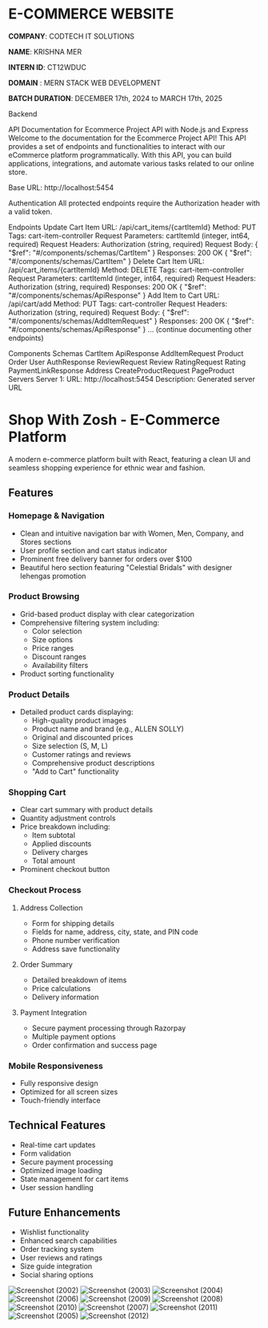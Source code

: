# E-COMMERCE WEBSITE

**COMPANY**: CODTECH IT SOLUTIONS 

**NAME**: KRISHNA MER 

**INTERN ID**: CT12WDUC 

**DOMAIN** : MERN STACK WEB DEVELOPMENT  

**BATCH DURATION**: DECEMBER 17th, 2024 to MARCH 17th, 2025  

Backend 

API Documentation for Ecommerce Project API with Node.js and Express
Welcome to the documentation for the Ecommerce Project API! This API provides a set of endpoints and functionalities to interact with our eCommerce platform programmatically. With this API, you can build applications, integrations, and automate various tasks related to our online store.

Base URL: http://localhost:5454

Authentication
All protected endpoints require the Authorization header with a valid token.

Endpoints
Update Cart Item
URL: /api/cart_items/{cartItemId}
Method: PUT
Tags: cart-item-controller
Request Parameters:
cartItemId (integer, int64, required)
Request Headers:
Authorization (string, required)
Request Body:
{
  "$ref": "#/components/schemas/CartItem"
}
Responses:
200 OK
{
  "$ref": "#/components/schemas/CartItem"
}
Delete Cart Item
URL: /api/cart_items/{cartItemId}
Method: DELETE
Tags: cart-item-controller
Request Parameters:
cartItemId (integer, int64, required)
Request Headers:
Authorization (string, required)
Responses:
200 OK
{
  "$ref": "#/components/schemas/ApiResponse"
}
Add Item to Cart
URL: /api/cart/add
Method: PUT
Tags: cart-controller
Request Headers:
Authorization (string, required)
Request Body:
{
  "$ref": "#/components/schemas/AddItemRequest"
}
Responses:
200 OK
{
  "$ref": "#/components/schemas/ApiResponse"
}
... (continue documenting other endpoints)

Components
Schemas
CartItem
ApiResponse
AddItemRequest
Product
Order
User
AuthResponse
ReviewRequest
Review
RatingRequest
Rating
PaymentLinkResponse
Address
CreateProductRequest
PageProduct
Servers
Server 1:
URL: http://localhost:5454
Description: Generated server URL

# Shop With Zosh - E-Commerce Platform

A modern e-commerce platform built with React, featuring a clean UI and seamless shopping experience for ethnic wear and fashion.

## Features

### Homepage & Navigation
- Clean and intuitive navigation bar with Women, Men, Company, and Stores sections
- User profile section and cart status indicator
- Prominent free delivery banner for orders over $100
- Beautiful hero section featuring "Celestial Bridals" with designer lehengas promotion

### Product Browsing
- Grid-based product display with clear categorization
- Comprehensive filtering system including:
  - Color selection
  - Size options
  - Price ranges
  - Discount ranges
  - Availability filters
- Product sorting functionality

### Product Details
- Detailed product cards displaying:
  - High-quality product images
  - Product name and brand (e.g., ALLEN SOLLY)
  - Original and discounted prices
  - Size selection (S, M, L)
  - Customer ratings and reviews
  - Comprehensive product descriptions
  - "Add to Cart" functionality

### Shopping Cart
- Clear cart summary with product details
- Quantity adjustment controls
- Price breakdown including:
  - Item subtotal
  - Applied discounts
  - Delivery charges
  - Total amount
- Prominent checkout button

### Checkout Process
1. Address Collection
   - Form for shipping details
   - Fields for name, address, city, state, and PIN code
   - Phone number verification
   - Address save functionality

2. Order Summary
   - Detailed breakdown of items
   - Price calculations
   - Delivery information

3. Payment Integration
   - Secure payment processing through Razorpay
   - Multiple payment options
   - Order confirmation and success page

### Mobile Responsiveness
- Fully responsive design
- Optimized for all screen sizes
- Touch-friendly interface

## Technical Features
- Real-time cart updates
- Form validation
- Secure payment processing
- Optimized image loading
- State management for cart items
- User session handling

## Future Enhancements
- Wishlist functionality
- Enhanced search capabilities
- Order tracking system
- User reviews and ratings
- Size guide integration
- Social sharing options

![Screenshot (2002)](https://github.com/user-attachments/assets/594c7cae-0b22-437e-9d3f-74c8e09d3840)
![Screenshot (2003)](https://github.com/user-attachments/assets/6838c4ef-18ae-4f46-8fc6-fa9846a1a0f0)
![Screenshot (2004)](https://github.com/user-attachments/assets/ddfd61a2-9a21-435c-bb84-298ffb6f4064)
![Screenshot (2006)](https://github.com/user-attachments/assets/c6ec4273-23c4-4904-81f7-c160bea5c07e)
![Screenshot (2009)](https://github.com/user-attachments/assets/b25eb30c-8b77-4663-8fe9-e4f3af99b310)
![Screenshot (2008)](https://github.com/user-attachments/assets/ddbb9a8c-a39d-4ad1-9bc1-ae15d009364a)
![Screenshot (2010)](https://github.com/user-attachments/assets/efbab854-3e23-4bb6-9437-dca2c2d8766f)
![Screenshot (2007)](https://github.com/user-attachments/assets/e8b718cc-87ad-450e-85fa-ad43f00816c5)
![Screenshot (2011)](https://github.com/user-attachments/assets/13ad6693-7098-44b5-bbdf-9aee780a6d0e)
![Screenshot (2005)](https://github.com/user-attachments/assets/67e9f8b2-1ccd-4cc2-9ca9-e0dc4c2b7b35)
![Screenshot (2012)](https://github.com/user-attachments/assets/14198e2e-1b04-4b7a-817a-c9d766ef2502)
